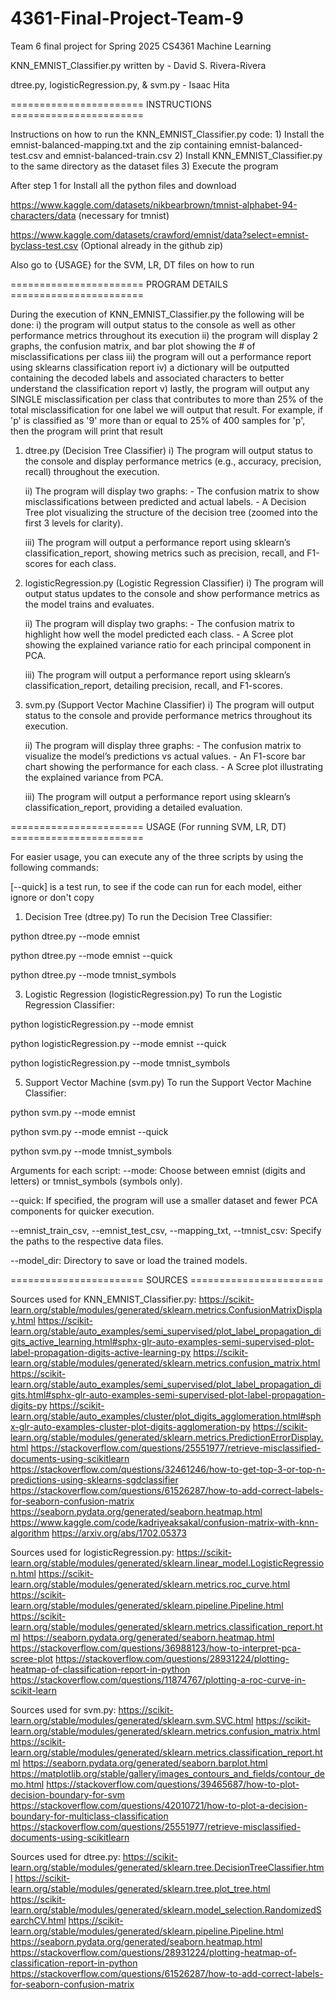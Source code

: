 # 4361-Final-Project-Team-9
Team 6 final project for Spring 2025 CS4361 Machine Learning 

KNN_EMNIST_Classifier.py written by - David S. Rivera-Rivera

dtree.py, logisticRegression.py, & svm.py - Isaac Hita

======================= INSTRUCTIONS =======================

Instructions on how to run the KNN_EMNIST_Classifier.py code:
    1) Install the emnist-balanced-mapping.txt and the zip containing emnist-balanced-test.csv and emnist-balanced-train.csv
    2) Install KNN_EMNIST_Classifier.py to the same directory as the dataset files
    3) Execute the program

After step 1 for Install all the python files and download 

https://www.kaggle.com/datasets/nikbearbrown/tmnist-alphabet-94-characters/data (necessary for tmnist)

https://www.kaggle.com/datasets/crawford/emnist/data?select=emnist-byclass-test.csv  (Optional already in the github zip)

Also go to {USAGE} for the SVM, LR, DT files on how to run


======================= PROGRAM DETAILS =======================

During the execution of KNN_EMNIST_Classifier.py the following will be done:
    i) the program will output status to the console as well as other performance metrics throughout its execution
    ii) the program will display 2 graphs, the confusion matrix, and bar plot showing the # of misclassifications per class
    iii) the program will out a performance report using sklearns classification report
    iv) a dictionary will be outputted containing the decoded labels and associated characters to better understand the classification report
    v) lastly, the program will output any SINGLE misclassification per class that contributes to more than 25% of the total misclassification for one label we will output that result. For example, if 'p' is classified as '9' more than or equal to 25% of 400 samples for 'p', then the program will print that result


1. dtree.py (Decision Tree Classifier)
    i) The program will output status to the console and display performance metrics (e.g., accuracy, precision, recall) throughout the execution.

    ii) The program will display two graphs:
        - The confusion matrix to show misclassifications between predicted and actual labels.
        - A Decision Tree plot visualizing the structure of the decision tree (zoomed into the first 3 levels for clarity).

    iii) The program will output a performance report using sklearn’s classification_report, showing metrics such as precision, recall, and F1-scores for each class.



2. logisticRegression.py (Logistic Regression Classifier)
    i) The program will output status updates to the console and show performance metrics as the model trains and evaluates.

    ii) The program will display two graphs:
        - The confusion matrix to highlight how well the model predicted each class.
        - A Scree plot showing the explained variance ratio for each principal component in PCA.

    iii) The program will output a performance report using sklearn’s classification_report, detailing precision, recall, and F1-scores.


3. svm.py (Support Vector Machine Classifier)
    i) The program will output status to the console and provide performance metrics throughout its execution.

    ii) The program will display three graphs:
        - The confusion matrix to visualize the model’s predictions vs actual values.
        - An F1-score bar chart showing the performance for each class.
        - A Scree plot illustrating the explained variance from PCA.

    iii) The program will output a performance report using sklearn’s classification_report, providing a detailed evaluation.


======================= USAGE (For running SVM, LR, DT) =======================

For easier usage, you can execute any of the three scripts by using the following commands:

[--quick] is a test run, to see if the code can run for each model, either ignore or don't copy

1. Decision Tree (dtree.py)
To run the Decision Tree Classifier:

python dtree.py --mode emnist

python dtree.py --mode emnist --quick

python dtree.py --mode tmnist_symbols

3. Logistic Regression (logisticRegression.py)
To run the Logistic Regression Classifier:

python logisticRegression.py --mode emnist

python logisticRegression.py --mode emnist --quick

python logisticRegression.py --mode tmnist_symbols

5. Support Vector Machine (svm.py)
To run the Support Vector Machine Classifier:

python svm.py --mode emnist

python svm.py --mode emnist --quick

python svm.py --mode tmnist_symbols

Arguments for each script:
--mode: Choose between emnist (digits and letters) or tmnist_symbols (symbols only).

--quick: If specified, the program will use a smaller dataset and fewer PCA components for quicker execution.

--emnist_train_csv, --emnist_test_csv, --mapping_txt, --tmnist_csv: Specify the paths to the respective data files.

--model_dir: Directory to save or load the trained models.


======================= SOURCES =======================

Sources used for KNN_EMNIST_Classifier.py:
https://scikit-learn.org/stable/modules/generated/sklearn.metrics.ConfusionMatrixDisplay.html
https://scikit-learn.org/stable/auto_examples/semi_supervised/plot_label_propagation_digits_active_learning.html#sphx-glr-auto-examples-semi-supervised-plot-label-propagation-digits-active-learning-py
https://scikit-learn.org/stable/modules/generated/sklearn.metrics.confusion_matrix.html
https://scikit-learn.org/stable/auto_examples/semi_supervised/plot_label_propagation_digits.html#sphx-glr-auto-examples-semi-supervised-plot-label-propagation-digits-py
https://scikit-learn.org/stable/auto_examples/cluster/plot_digits_agglomeration.html#sphx-glr-auto-examples-cluster-plot-digits-agglomeration-py
https://scikit-learn.org/stable/modules/generated/sklearn.metrics.PredictionErrorDisplay.html
https://stackoverflow.com/questions/25551977/retrieve-misclassified-documents-using-scikitlearn
https://stackoverflow.com/questions/32461246/how-to-get-top-3-or-top-n-predictions-using-sklearns-sgdclassifier
https://stackoverflow.com/questions/61526287/how-to-add-correct-labels-for-seaborn-confusion-matrix
https://seaborn.pydata.org/generated/seaborn.heatmap.html
https://www.kaggle.com/code/kadriyeaksakal/confusion-matrix-with-knn-algorithm
https://arxiv.org/abs/1702.05373

Sources used for logisticRegression.py:
https://scikit-learn.org/stable/modules/generated/sklearn.linear_model.LogisticRegression.html
https://scikit-learn.org/stable/modules/generated/sklearn.metrics.roc_curve.html
https://scikit-learn.org/stable/modules/generated/sklearn.pipeline.Pipeline.html
https://scikit-learn.org/stable/modules/generated/sklearn.metrics.classification_report.html
https://seaborn.pydata.org/generated/seaborn.heatmap.html
https://stackoverflow.com/questions/36988123/how-to-interpret-pca-scree-plot
https://stackoverflow.com/questions/28931224/plotting-heatmap-of-classification-report-in-python
https://stackoverflow.com/questions/11874767/plotting-a-roc-curve-in-scikit-learn

Sources used for svm.py:
https://scikit-learn.org/stable/modules/generated/sklearn.svm.SVC.html
https://scikit-learn.org/stable/modules/generated/sklearn.metrics.confusion_matrix.html
https://scikit-learn.org/stable/modules/generated/sklearn.metrics.classification_report.html
https://seaborn.pydata.org/generated/seaborn.barplot.html
https://matplotlib.org/stable/gallery/images_contours_and_fields/contour_demo.html
https://stackoverflow.com/questions/39465687/how-to-plot-decision-boundary-for-svm
https://stackoverflow.com/questions/42010721/how-to-plot-a-decision-boundary-for-multiclass-classification
https://stackoverflow.com/questions/25551977/retrieve-misclassified-documents-using-scikitlearn

Sources used for dtree.py:
https://scikit-learn.org/stable/modules/generated/sklearn.tree.DecisionTreeClassifier.html
https://scikit-learn.org/stable/modules/generated/sklearn.tree.plot_tree.html
https://scikit-learn.org/stable/modules/generated/sklearn.model_selection.RandomizedSearchCV.html
https://scikit-learn.org/stable/modules/generated/sklearn.pipeline.Pipeline.html
https://seaborn.pydata.org/generated/seaborn.heatmap.html
https://stackoverflow.com/questions/28931224/plotting-heatmap-of-classification-report-in-python
https://stackoverflow.com/questions/61526287/how-to-add-correct-labels-for-seaborn-confusion-matrix
